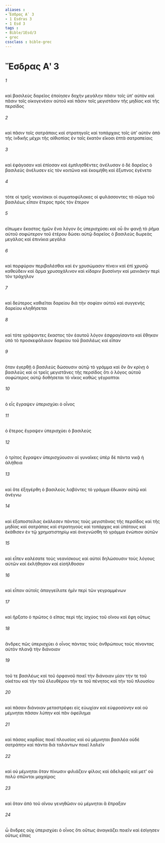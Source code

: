 ```yaml
---
aliases : 
- Ἔσδρας Αʹ 3
- 1 Esdras 3
- 1 Esd 3
tags : 
- Bible/1Esd/3
- grec
cssclass : bible-grec
---
```


# Ἔσδρας Αʹ 3

###### 1
καὶ βασιλεὺς δαρεῖος ἐποίησεν δοχὴν μεγάλην πᾶσιν τοῖς ὑπ' αὐτὸν καὶ πᾶσιν τοῖς οἰκογενέσιν αὐτοῦ καὶ πᾶσιν τοῖς μεγιστᾶσιν τῆς μηδίας καὶ τῆς περσίδος
###### 2
καὶ πᾶσιν τοῖς σατράπαις καὶ στρατηγοῖς καὶ τοπάρχαις τοῖς ὑπ' αὐτὸν ἀπὸ τῆς ἰνδικῆς μέχρι τῆς αἰθιοπίας ἐν ταῖς ἑκατὸν εἴκοσι ἑπτὰ σατραπείαις
###### 3
καὶ ἐφάγοσαν καὶ ἐπίοσαν καὶ ἐμπλησθέντες ἀνέλυσαν ὁ δὲ δαρεῖος ὁ βασιλεὺς ἀνέλυσεν εἰς τὸν κοιτῶνα καὶ ἐκοιμήθη καὶ ἔξυπνος ἐγένετο
###### 4
τότε οἱ τρεῖς νεανίσκοι οἱ σωματοφύλακες οἱ φυλάσσοντες τὸ σῶμα τοῦ βασιλέως εἶπαν ἕτερος πρὸς τὸν ἕτερον
###### 5
εἴπωμεν ἕκαστος ἡμῶν ἕνα λόγον ὃς ὑπερισχύσει καὶ οὗ ἂν φανῇ τὸ ῥῆμα αὐτοῦ σοφώτερον τοῦ ἑτέρου δώσει αὐτῷ δαρεῖος ὁ βασιλεὺς δωρεὰς μεγάλας καὶ ἐπινίκια μεγάλα
###### 6
καὶ πορφύραν περιβαλέσθαι καὶ ἐν χρυσώμασιν πίνειν καὶ ἐπὶ χρυσῷ καθεύδειν καὶ ἅρμα χρυσοχάλινον καὶ κίδαριν βυσσίνην καὶ μανιάκην περὶ τὸν τράχηλον
###### 7
καὶ δεύτερος καθιεῖται δαρείου διὰ τὴν σοφίαν αὐτοῦ καὶ συγγενὴς δαρείου κληθήσεται
###### 8
καὶ τότε γράψαντες ἕκαστος τὸν ἑαυτοῦ λόγον ἐσφραγίσαντο καὶ ἔθηκαν ὑπὸ τὸ προσκεφάλαιον δαρείου τοῦ βασιλέως καὶ εἶπαν
###### 9
ὅταν ἐγερθῇ ὁ βασιλεύς δώσουσιν αὐτῷ τὸ γράμμα καὶ ὃν ἂν κρίνῃ ὁ βασιλεὺς καὶ οἱ τρεῖς μεγιστᾶνες τῆς περσίδος ὅτι ὁ λόγος αὐτοῦ σοφώτερος αὐτῷ δοθήσεται τὸ νῖκος καθὼς γέγραπται
###### 10
ὁ εἷς ἔγραψεν ὑπερισχύει ὁ οἶνος
###### 11
ὁ ἕτερος ἔγραψεν ὑπερισχύει ὁ βασιλεύς
###### 12
ὁ τρίτος ἔγραψεν ὑπερισχύουσιν αἱ γυναῖκες ὑπὲρ δὲ πάντα νικᾷ ἡ ἀλήθεια
###### 13
καὶ ὅτε ἐξηγέρθη ὁ βασιλεύς λαβόντες τὸ γράμμα ἔδωκαν αὐτῷ καὶ ἀνέγνω
###### 14
καὶ ἐξαποστείλας ἐκάλεσεν πάντας τοὺς μεγιστᾶνας τῆς περσίδος καὶ τῆς μηδίας καὶ σατράπας καὶ στρατηγοὺς καὶ τοπάρχας καὶ ὑπάτους καὶ ἐκάθισεν ἐν τῷ χρηματιστηρίῳ καὶ ἀνεγνώσθη τὸ γράμμα ἐνώπιον αὐτῶν
###### 15
καὶ εἶπεν καλέσατε τοὺς νεανίσκους καὶ αὐτοὶ δηλώσουσιν τοὺς λόγους αὐτῶν καὶ ἐκλήθησαν καὶ εἰσήλθοσαν
###### 16
καὶ εἶπαν αὐτοῖς ἀπαγγείλατε ἡμῖν περὶ τῶν γεγραμμένων
###### 17
καὶ ἤρξατο ὁ πρῶτος ὁ εἴπας περὶ τῆς ἰσχύος τοῦ οἴνου καὶ ἔφη οὕτως
###### 18
ἄνδρες πῶς ὑπερισχύει ὁ οἶνος πάντας τοὺς ἀνθρώπους τοὺς πίνοντας αὐτὸν πλανᾷ τὴν διάνοιαν
###### 19
τοῦ τε βασιλέως καὶ τοῦ ὀρφανοῦ ποιεῖ τὴν διάνοιαν μίαν τήν τε τοῦ οἰκέτου καὶ τὴν τοῦ ἐλευθέρου τήν τε τοῦ πένητος καὶ τὴν τοῦ πλουσίου
###### 20
καὶ πᾶσαν διάνοιαν μεταστρέφει εἰς εὐωχίαν καὶ εὐφροσύνην καὶ οὐ μέμνηται πᾶσαν λύπην καὶ πᾶν ὀφείλημα
###### 21
καὶ πάσας καρδίας ποιεῖ πλουσίας καὶ οὐ μέμνηται βασιλέα οὐδὲ σατράπην καὶ πάντα διὰ ταλάντων ποιεῖ λαλεῖν
###### 22
καὶ οὐ μέμνηται ὅταν πίνωσιν φιλιάζειν φίλοις καὶ ἀδελφοῖς καὶ μετ' οὐ πολὺ σπῶνται μαχαίρας
###### 23
καὶ ὅταν ἀπὸ τοῦ οἴνου γενηθῶσιν οὐ μέμνηται ἃ ἔπραξαν
###### 24
ὦ ἄνδρες οὐχ ὑπερισχύει ὁ οἶνος ὅτι οὕτως ἀναγκάζει ποιεῖν καὶ ἐσίγησεν οὕτως εἴπας
